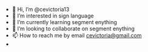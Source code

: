 - 👋 Hi, I’m @cevictoria13
- 👀 I’m interested in sign language
- 🌱 I’m currently learning segment enything
- 💞️ I’m looking to collaborate on segment enything
- 📫 How to reach me by email cevictoria@gmail.com
- 

<!---
cevictoria13/cevictoria13 is a ✨ special ✨ repository because its `README.md` (this file) appears on your GitHub profile.
You can click the Preview link to take a look at your changes.
--->
